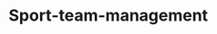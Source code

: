 # Sport-team-management
<!--
Bienvenue dans notre site de gestion d'une équipe de sport !
Nom d'utilisateur : brice
Mot de passe : iutinfo
Enseignants : ARNAULT Brice & BROISIN Julien
-->
